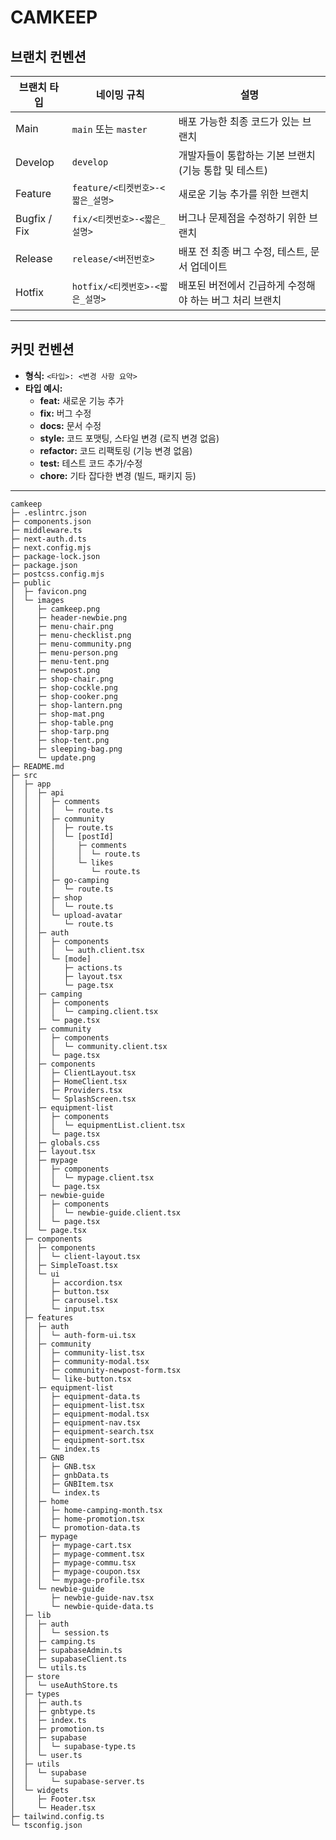 # CAMKEEP

## 브랜치 컨벤션

| **브랜치 타입** | **네이밍 규칙**                  | **설명**                                                |
| --------------- | -------------------------------- | ------------------------------------------------------- |
| Main            | `main` 또는 `master`             | 배포 가능한 최종 코드가 있는 브랜치                     |
| Develop         | `develop`                        | 개발자들이 통합하는 기본 브랜치 (기능 통합 및 테스트)   |
| Feature         | `feature/<티켓번호>-<짧은_설명>` | 새로운 기능 추가를 위한 브랜치                          |
| Bugfix / Fix    | `fix/<티켓번호>-<짧은_설명>`     | 버그나 문제점을 수정하기 위한 브랜치                    |
| Release         | `release/<버전번호>`             | 배포 전 최종 버그 수정, 테스트, 문서 업데이트           |
| Hotfix          | `hotfix/<티켓번호>-<짧은_설명>`  | 배포된 버전에서 긴급하게 수정해야 하는 버그 처리 브랜치 |

---

## 커밋 컨벤션

- **형식:** `<타입>: <변경 사항 요약>`
- **타입 예시:**
  - **feat:** 새로운 기능 추가
  - **fix:** 버그 수정
  - **docs:** 문서 수정
  - **style:** 코드 포맷팅, 스타일 변경 (로직 변경 없음)
  - **refactor:** 코드 리팩토링 (기능 변경 없음)
  - **test:** 테스트 코드 추가/수정
  - **chore:** 기타 잡다한 변경 (빌드, 패키지 등)

---

```
camkeep
├─ .eslintrc.json
├─ components.json
├─ middleware.ts
├─ next-auth.d.ts
├─ next.config.mjs
├─ package-lock.json
├─ package.json
├─ postcss.config.mjs
├─ public
│  ├─ favicon.png
│  └─ images
│     ├─ camkeep.png
│     ├─ header-newbie.png
│     ├─ menu-chair.png
│     ├─ menu-checklist.png
│     ├─ menu-community.png
│     ├─ menu-person.png
│     ├─ menu-tent.png
│     ├─ newpost.png
│     ├─ shop-chair.png
│     ├─ shop-cockle.png
│     ├─ shop-cooker.png
│     ├─ shop-lantern.png
│     ├─ shop-mat.png
│     ├─ shop-table.png
│     ├─ shop-tarp.png
│     ├─ shop-tent.png
│     ├─ sleeping-bag.png
│     └─ update.png
├─ README.md
├─ src
│  ├─ app
│  │  ├─ api
│  │  │  ├─ comments
│  │  │  │  └─ route.ts
│  │  │  ├─ community
│  │  │  │  ├─ route.ts
│  │  │  │  └─ [postId]
│  │  │  │     ├─ comments
│  │  │  │     │  └─ route.ts
│  │  │  │     └─ likes
│  │  │  │        └─ route.ts
│  │  │  ├─ go-camping
│  │  │  │  └─ route.ts
│  │  │  ├─ shop
│  │  │  │  └─ route.ts
│  │  │  └─ upload-avatar
│  │  │     └─ route.ts
│  │  ├─ auth
│  │  │  ├─ components
│  │  │  │  └─ auth.client.tsx
│  │  │  └─ [mode]
│  │  │     ├─ actions.ts
│  │  │     ├─ layout.tsx
│  │  │     └─ page.tsx
│  │  ├─ camping
│  │  │  ├─ components
│  │  │  │  └─ camping.client.tsx
│  │  │  └─ page.tsx
│  │  ├─ community
│  │  │  ├─ components
│  │  │  │  └─ community.client.tsx
│  │  │  └─ page.tsx
│  │  ├─ components
│  │  │  ├─ ClientLayout.tsx
│  │  │  ├─ HomeClient.tsx
│  │  │  ├─ Providers.tsx
│  │  │  └─ SplashScreen.tsx
│  │  ├─ equipment-list
│  │  │  ├─ components
│  │  │  │  └─ equipmentList.client.tsx
│  │  │  └─ page.tsx
│  │  ├─ globals.css
│  │  ├─ layout.tsx
│  │  ├─ mypage
│  │  │  ├─ components
│  │  │  │  └─ mypage.client.tsx
│  │  │  └─ page.tsx
│  │  ├─ newbie-guide
│  │  │  ├─ components
│  │  │  │  └─ newbie-guide.client.tsx
│  │  │  └─ page.tsx
│  │  └─ page.tsx
│  ├─ components
│  │  ├─ components
│  │  │  └─ client-layout.tsx
│  │  ├─ SimpleToast.tsx
│  │  └─ ui
│  │     ├─ accordion.tsx
│  │     ├─ button.tsx
│  │     ├─ carousel.tsx
│  │     └─ input.tsx
│  ├─ features
│  │  ├─ auth
│  │  │  └─ auth-form-ui.tsx
│  │  ├─ community
│  │  │  ├─ community-list.tsx
│  │  │  ├─ community-modal.tsx
│  │  │  ├─ community-newpost-form.tsx
│  │  │  └─ like-button.tsx
│  │  ├─ equipment-list
│  │  │  ├─ equipment-data.ts
│  │  │  ├─ equipment-list.tsx
│  │  │  ├─ equipment-modal.tsx
│  │  │  ├─ equipment-nav.tsx
│  │  │  ├─ equipment-search.tsx
│  │  │  ├─ equipment-sort.tsx
│  │  │  └─ index.ts
│  │  ├─ GNB
│  │  │  ├─ GNB.tsx
│  │  │  ├─ gnbData.ts
│  │  │  ├─ GNBItem.tsx
│  │  │  └─ index.ts
│  │  ├─ home
│  │  │  ├─ home-camping-month.tsx
│  │  │  ├─ home-promotion.tsx
│  │  │  └─ promotion-data.ts
│  │  ├─ mypage
│  │  │  ├─ mypage-cart.tsx
│  │  │  ├─ mypage-comment.tsx
│  │  │  ├─ mypage-commu.tsx
│  │  │  ├─ mypage-coupon.tsx
│  │  │  └─ mypage-profile.tsx
│  │  └─ newbie-guide
│  │     ├─ newbie-guide-nav.tsx
│  │     └─ newbie-quide-data.ts
│  ├─ lib
│  │  ├─ auth
│  │  │  └─ session.ts
│  │  ├─ camping.ts
│  │  ├─ supabaseAdmin.ts
│  │  ├─ supabaseClient.ts
│  │  └─ utils.ts
│  ├─ store
│  │  └─ useAuthStore.ts
│  ├─ types
│  │  ├─ auth.ts
│  │  ├─ gnbtype.ts
│  │  ├─ index.ts
│  │  ├─ promotion.ts
│  │  ├─ supabase
│  │  │  └─ supabase-type.ts
│  │  └─ user.ts
│  ├─ utils
│  │  └─ supabase
│  │     └─ supabase-server.ts
│  └─ widgets
│     ├─ Footer.tsx
│     └─ Header.tsx
├─ tailwind.config.ts
└─ tsconfig.json

```